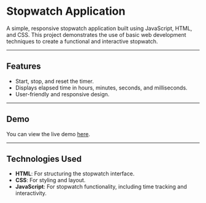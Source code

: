 # Stopwatch Application

A simple, responsive stopwatch application built using JavaScript, HTML, and CSS. This project demonstrates the use of basic web development techniques to create a functional and interactive stopwatch.

---

## Features

- Start, stop, and reset the timer.
- Displays elapsed time in hours, minutes, seconds, and milliseconds.
- User-friendly and responsive design.

---

## Demo

You can view the live demo [here](https://rithusri07.github.io/Stop-watch-HTML-CSS-JavaScript/).

---

## Technologies Used

- **HTML**: For structuring the stopwatch interface.
- **CSS**: For styling and layout.
- **JavaScript**: For stopwatch functionality, including time tracking and interactivity.



